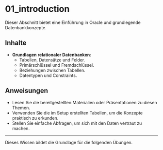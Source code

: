 # 01_introduction

Dieser Abschnitt bietet eine Einführung in Oracle und grundlegende Datenbankkonzepte.

## Inhalte

- **Grundlagen relationaler Datenbanken**:
  - Tabellen, Datensätze und Felder.
  - Primärschlüssel und Fremdschlüssel.
  - Beziehungen zwischen Tabellen.
  - Datentypen und Constraints.

## Anweisungen

- Lesen Sie die bereitgestellten Materialien oder Präsentationen zu diesen Themen.
- Verwenden Sie die im Setup erstellten Tabellen, um die Konzepte praktisch zu erkunden.
- Stellen Sie einfache Abfragen, um sich mit den Daten vertraut zu machen.

---

Dieses Wissen bildet die Grundlage für die folgenden Übungen.
